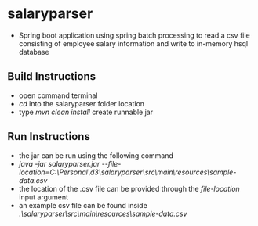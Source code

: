 # salaryparser

- Spring boot application using spring batch processing to read a csv file consisting of employee salary information and write to in-memory hsql database
## Build Instructions
- open command terminal
- *cd* into the salaryparser folder location
- type *mvn clean install* create runnable jar
## Run Instructions
- the jar can be run using the following command
- *java -jar salaryparser.jar --file-location=C:\Personal\d3\salaryparser\src\main\resources\sample-data.csv*
- the location of the .csv file can be provided through the *file-location* input argument
- an example csv file can be found inside *.\salaryparser\src\main\resources\sample-data.csv*
